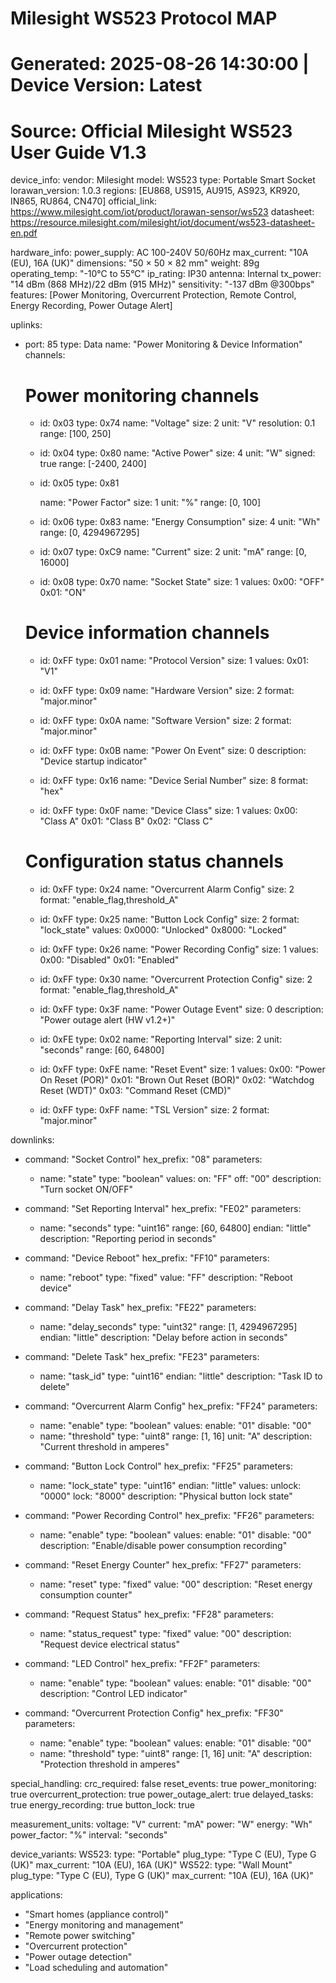 # Milesight WS523 Protocol MAP
# Generated: 2025-08-26 14:30:00 | Device Version: Latest
# Source: Official Milesight WS523 User Guide V1.3

device_info:
  vendor: Milesight
  model: WS523
  type: Portable Smart Socket
  lorawan_version: 1.0.3
  regions: [EU868, US915, AU915, AS923, KR920, IN865, RU864, CN470]
  official_link: https://www.milesight.com/iot/product/lorawan-sensor/ws523
  datasheet: https://resource.milesight.com/milesight/iot/document/ws523-datasheet-en.pdf

hardware_info:
  power_supply: AC 100-240V 50/60Hz
  max_current: "10A (EU), 16A (UK)"
  dimensions: "50 × 50 × 82 mm"
  weight: 89g
  operating_temp: "-10°C to 55°C"
  ip_rating: IP30
  antenna: Internal
  tx_power: "14 dBm (868 MHz)/22 dBm (915 MHz)"
  sensitivity: "-137 dBm @300bps"
  features: [Power Monitoring, Overcurrent Protection, Remote Control, Energy Recording, Power Outage Alert]

uplinks:
  - port: 85
    type: Data
    name: "Power Monitoring & Device Information"
    channels:
      # Power monitoring channels
      - id: 0x03
        type: 0x74
        name: "Voltage"
        size: 2
        unit: "V"
        resolution: 0.1
        range: [100, 250]
        
      - id: 0x04
        type: 0x80
        name: "Active Power"
        size: 4
        unit: "W"
        signed: true
        range: [-2400, 2400]
        
      - id: 0x05
        type: 0x81

        name: "Power Factor"
        size: 1
        unit: "%"
        range: [0, 100]
        
      - id: 0x06
        type: 0x83
        name: "Energy Consumption"
        size: 4
        unit: "Wh"
        range: [0, 4294967295]
        
      - id: 0x07
        type: 0xC9
        name: "Current"
        size: 2
        unit: "mA"
        range: [0, 16000]
        
      - id: 0x08
        type: 0x70
        name: "Socket State"
        size: 1
        values:
          0x00: "OFF"
          0x01: "ON"
          
      # Device information channels
      - id: 0xFF
        type: 0x01
        name: "Protocol Version"
        size: 1
        values:
          0x01: "V1"
          
      - id: 0xFF
        type: 0x09
        name: "Hardware Version"
        size: 2
        format: "major.minor"
        
      - id: 0xFF
        type: 0x0A
        name: "Software Version"
        size: 2
        format: "major.minor"
        
      - id: 0xFF
        type: 0x0B
        name: "Power On Event"
        size: 0
        description: "Device startup indicator"
        
      - id: 0xFF
        type: 0x16
        name: "Device Serial Number"
        size: 8
        format: "hex"
        
      - id: 0xFF
        type: 0x0F
        name: "Device Class"
        size: 1
        values:
          0x00: "Class A"
          0x01: "Class B"
          0x02: "Class C"
          
      # Configuration status channels
      - id: 0xFF
        type: 0x24
        name: "Overcurrent Alarm Config"
        size: 2
        format: "enable_flag,threshold_A"
        
      - id: 0xFF
        type: 0x25
        name: "Button Lock Config"
        size: 2
        format: "lock_state"
        values:
          0x0000: "Unlocked"
          0x8000: "Locked"
          
      - id: 0xFF
        type: 0x26
        name: "Power Recording Config"
        size: 1
        values:
          0x00: "Disabled"
          0x01: "Enabled"
          
      - id: 0xFF
        type: 0x30
        name: "Overcurrent Protection Config"
        size: 2
        format: "enable_flag,threshold_A"
        
      - id: 0xFF
        type: 0x3F
        name: "Power Outage Event"
        size: 0
        description: "Power outage alert (HW v1.2+)"
        
      - id: 0xFE
        type: 0x02
        name: "Reporting Interval"
        size: 2
        unit: "seconds"
        range: [60, 64800]
        
      - id: 0xFF
        type: 0xFE
        name: "Reset Event"
        size: 1
        values:
          0x00: "Power On Reset (POR)"
          0x01: "Brown Out Reset (BOR)"
          0x02: "Watchdog Reset (WDT)"
          0x03: "Command Reset (CMD)"
          
      - id: 0xFF
        type: 0xFF
        name: "TSL Version"
        size: 2
        format: "major.minor"

downlinks:
  - command: "Socket Control"
    hex_prefix: "08"
    parameters:
      - name: "state"
        type: "boolean"
        values:
          on: "FF"
          off: "00"
        description: "Turn socket ON/OFF"
        
  - command: "Set Reporting Interval"
    hex_prefix: "FE02"
    parameters:
      - name: "seconds"
        type: "uint16"
        range: [60, 64800]
        endian: "little"
        description: "Reporting period in seconds"
        
  - command: "Device Reboot"
    hex_prefix: "FF10"
    parameters:
      - name: "reboot"
        type: "fixed"
        value: "FF"
        description: "Reboot device"
        
  - command: "Delay Task"
    hex_prefix: "FE22"
    parameters:
      - name: "delay_seconds"
        type: "uint32"
        range: [1, 4294967295]
        endian: "little"
        description: "Delay before action in seconds"
        
  - command: "Delete Task"
    hex_prefix: "FE23"
    parameters:
      - name: "task_id"
        type: "uint16"
        endian: "little"
        description: "Task ID to delete"
        
  - command: "Overcurrent Alarm Config"
    hex_prefix: "FF24"
    parameters:
      - name: "enable"
        type: "boolean"
        values:
          enable: "01"
          disable: "00"
      - name: "threshold"
        type: "uint8"
        range: [1, 16]
        unit: "A"
        description: "Current threshold in amperes"
        
  - command: "Button Lock Control"
    hex_prefix: "FF25"
    parameters:
      - name: "lock_state"
        type: "uint16"
        endian: "little"
        values:
          unlock: "0000"
          lock: "8000"
        description: "Physical button lock state"
        
  - command: "Power Recording Control"
    hex_prefix: "FF26"
    parameters:
      - name: "enable"
        type: "boolean"
        values:
          enable: "01"
          disable: "00"
        description: "Enable/disable power consumption recording"
        
  - command: "Reset Energy Counter"
    hex_prefix: "FF27"
    parameters:
      - name: "reset"
        type: "fixed"
        value: "00"
        description: "Reset energy consumption counter"
        
  - command: "Request Status"
    hex_prefix: "FF28"
    parameters:
      - name: "status_request"
        type: "fixed"
        value: "00"
        description: "Request device electrical status"
        
  - command: "LED Control"
    hex_prefix: "FF2F"
    parameters:
      - name: "enable"
        type: "boolean"
        values:
          enable: "01"
          disable: "00"
        description: "Control LED indicator"
        
  - command: "Overcurrent Protection Config"
    hex_prefix: "FF30"
    parameters:
      - name: "enable"
        type: "boolean"
        values:
          enable: "01"
          disable: "00"
      - name: "threshold"
        type: "uint8"
        range: [1, 16]
        unit: "A"
        description: "Protection threshold in amperes"

special_handling:
  crc_required: false
  reset_events: true
  power_monitoring: true
  overcurrent_protection: true
  power_outage_alert: true
  delayed_tasks: true
  energy_recording: true
  button_lock: true
  
measurement_units:
  voltage: "V"
  current: "mA"
  power: "W"
  energy: "Wh"
  power_factor: "%"
  interval: "seconds"
  
device_variants:
  WS523:
    type: "Portable"
    plug_type: "Type C (EU), Type G (UK)"
    max_current: "10A (EU), 16A (UK)"
  WS522:
    type: "Wall Mount" 
    plug_type: "Type C (EU), Type G (UK)"
    max_current: "10A (EU), 16A (UK)"
    
applications:
  - "Smart homes (appliance control)"
  - "Energy monitoring and management"
  - "Remote power switching"
  - "Overcurrent protection"
  - "Power outage detection"
  - "Load scheduling and automation"
